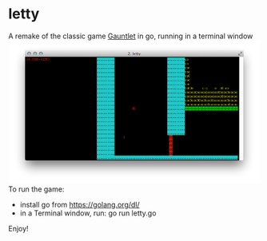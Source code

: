 # letty
A remake of the classic game [Gauntlet](https://www.youtube.com/watch?v=FhVb54ha6Po) in go, running in a terminal window
![alt tag](https://raw.githubusercontent.com/pandoragabor/letty/master/screen.png)
To run the game:
- install go from https://golang.org/dl/
- in a Terminal window, run: go run letty.go

Enjoy!
